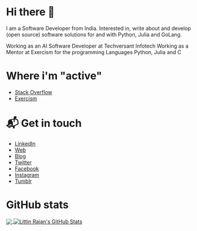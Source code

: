 # Hi there 👋

I am a Software Developer from India. Interested in, write about and develop (open source) software solutions for and with Python, Julia and GoLang.

Working as an AI Software Developer at Techversant Infotech
Working as a Mentor at Exercism for the programming Languages Python, Julia and C

# Where i'm "active"
* [Stack Overflow](https://stackoverflow.com/users/12266677/littin-rajan)
* [Exercism](https://exercism.io/profiles/littinrajan)

# 📬 Get in touch
- [LinkedIn](linkedin.com/in/littinrajan)
- [Web](https://littinrajan.wordpress.com)
- [Blog](dev.to/littinrajan)
- [Twitter](twitter.com/littinrajan)
- [Facebook](facebook.com/littin.rajan)
- [Instagram](instagram.com/littinrajan_12)
- [Tumblr](https://littinrajan.tumblr.com)

# GitHub stats 
<a href="https://github.com/littinrajan/littinrajan">
  <img align="center" src="https://github-readme-stats.vercel.app/api/top-langs/?username=littinrajan&hide=java,html&title_color=ffffff&text_color=c9cacc&icon_color=2bbc8a&bg_color=1d1f21" />
</a>

<a href="https://github.com/littinrajan/littinrajan">
  <img align="center" src="https://github-readme-stats.vercel.app/api?username=littinrajan&show_icons=true&line_height=27&count_private=true&title_color=ffffff&text_color=c9cacc&icon_color=2bbc8a&bg_color=1d1f21" alt="Littin Rajan's GitHub Stats" />
</a>
